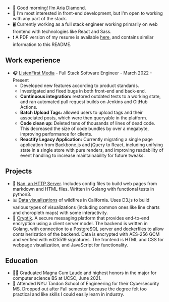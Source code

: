 - 👋 Good morning! I’m Aria Diamond.
- 👀 I’m most interested in front-end development, but I'm open to working with any part of the
     stack.
- 🖥 Currently working as a full stack engineer working primarily on web frontend with technologies
     like React and Sass.
- ❗️ A PDF version of my resume is available [here](Resume.pdf), and contains similar information to
     this README.

## Work experience
- 🎧 [ListenFirst Media](listenfirstmedia.com) - Full Stack Software Engineer - March 2022 - Present
    - Developed new features according to product standards.
    - Investigated and fixed bugs in both front-end and back-end.
    - **Continuous integration:** restored outdated tests to a working state, and ran automated pull
      request builds on Jenkins and GitHub Actions.
    - **Batch Upload Tags:** allowed users to upload tags and their associated posts, which were then
      queryable in the platform.
    - **Code clean up:** Deleted tens of thousands of lines of dead code. This decreased the size of
      code bundles by over a megabyte, improving performance for clients.
    - **Reactify Legacy Application:** Currently migrating a single page application from
      Backbone.js and jQuery to React, including unifying state in a single store with pure
      renders, and improving readability of event handling to increase maintainability for future
      tweaks.

## Projects
- 🐐 [Nan, an HTTP Server](https://github.com/ariadiamond/Nan-http). Includes config files to build
     web pages from markdown and HTML files. Written in Golang with functional tests in python3.
- 📊 [Data visualizations](https://observablehq.com/@ariadiamond/wildfires-interdependence-of-humans-and-nature)
     of wildfires in California. Uses D3.js to build various types of visualizations (including
     common ones like line charts and choropleth maps) with some interactivity.
- 🔏 [Cryptik](https://github.com/ariadiamond/cs6903_project2). A secure messaging platform that
     provides end-to-end encryption using a client server model. The backend is written in Golang,
     with connection to a PostgreSQL server and dockerfiles to allow containerization of the
     backend. Data is encrypted with AES-256 GCM and verified with ed25519 signatures. The frontend
     is HTML and CSS for webpage visualization, and JavaScript for functionality.

## Education
- 👩‍🎓 Graduated Magna Cum Laude and highest honors in the major for computer science BS at UCSC, June
     2021.
- 💜 Attended NYU Tandon School of Engineering for their Cybersecurity MS. Dropped out after Fall
     semester because the degree felt too practical and like skills I could easily learn in
     industry.
